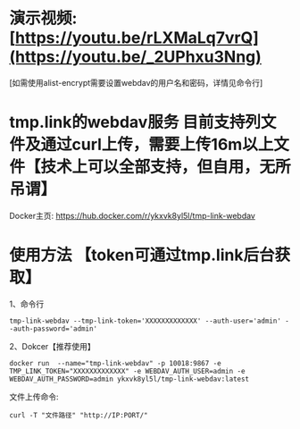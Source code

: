 # 演示视频:[https://youtu.be/rLXMaLq7vrQ](https://youtu.be/_2UPhxu3Nng)   
[如需使用alist-encrypt需要设置webdav的用户名和密码，详情见命令行]
# tmp.link的webdav服务 目前支持列文件及通过curl上传，需要上传16m以上文件【技术上可以全部支持，但自用，无所吊谓】  

Docker主页: https://hub.docker.com/r/ykxvk8yl5l/tmp-link-webdav   

# 使用方法 【token可通过tmp.link后台获取】
1、命令行
```
tmp-link-webdav --tmp-link-token='XXXXXXXXXXXXX' --auth-user='admin' --auth-password='admin' 
```
2、Dokcer【推荐使用】
```
docker run  --name="tmp-link-webdav" -p 10018:9867 -e TMP_LINK_TOKEN="XXXXXXXXXXXXX" -e WEBDAV_AUTH_USER=admin -e WEBDAV_AUTH_PASSWORD=admin ykxvk8yl5l/tmp-link-webdav:latest
```

文件上传命令:
```
curl -T "文件路径" "http://IP:PORT/" 
```
